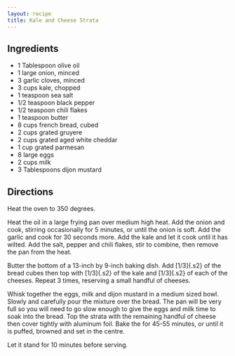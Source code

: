 ```yaml
---
layout: recipe
title: Kale and Cheese Strata
---
```


## Ingredients

* 1 Tablespoon olive oil
* 1 large onion, minced
* 3 garlic cloves, minced
* 3 cups kale, chopped
* 1 teaspoon sea salt
* 1/2 teaspoon black pepper
* 1/2 teaspoon chili flakes
* 1 teaspoon butter
* 8 cups french bread, cubed
* 2 cups grated gruyere
* 2 cups grated aged white cheddar
* 1 cup grated parmesan
* 8 large eggs
* 2 cups milk
* 3 Tablespoons dijon mustard

## Directions

Heat the oven to 350 degrees.

Heat the oil in a large frying pan over medium high heat. Add the onion
and cook, stirring occasionally for 5 minutes, or until the onion is
soft. Add the garlic and cook for 30 seconds more. Add the kale and let
it cook until it has wilted. Add the salt, pepper and chili flakes, stir
to combine, then remove the pan from the heat.

Butter the bottom of a 13-inch by 9-inch baking dish. Add [1/3]{.s2} of
the bread cubes then top with [1/3]{.s2} of the kale and [1/3]{.s2} of
each of the cheeses. Repeat 3 times, reserving a small handful of
cheeses.

Whisk together the eggs, milk and dijon mustard in a medium sized bowl.
Slowly and carefully pour the mixture over the bread. The pan will be
very full so you will need to go slow enough to give the eggs and milk
time to soak into the bread. Top the strata with the remaining handful
of cheese then cover tightly with aluminum foil. Bake the for 45-55
minutes, or until it is puffed, browned and set in the centre.

Let it stand for 10 minutes before serving.
